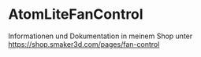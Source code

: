 # AtomLiteFanControl

Informationen und Dokumentation in meinem Shop unter https://shop.smaker3d.com/pages/fan-control
